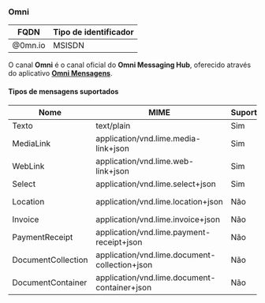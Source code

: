### Omni
| FQDN                     | Tipo de identificador       | 
|--------------------------|-----------------------------|
| @0mn.io                  | MSISDN                      |

O canal **Omni** é o canal oficial do **Omni Messaging Hub**, oferecido através do aplicativo [**Omni Mensagens**](https://play.google.com/store/apps/details?id=net.take.omni&hl=pt_BR).

#### Tipos de mensagens suportados

| Nome               | MIME                                          | Suporte | Observação                              |
|--------------------|-----------------------------------------------|---------|-----------------------------------------|
| Texto              | text/plain                                    | Sim     |                                         |
| MediaLink          | application/vnd.lime.media-link+json          | Sim     |                                         |
| WebLink            | application/vnd.lime.web-link+json            | Sim     |                                         |
| Select             | application/vnd.lime.select+json              | Sim     |                                         |
| Location           | application/vnd.lime.location+json            | Não     | Suporte em breve                        |
| Invoice            | application/vnd.lime.invoice+json             | Não     |                                         |
| PaymentReceipt     | application/vnd.lime.payment-receipt+json     | Não     | Suporte em breve                        |
| DocumentCollection | application/vnd.lime.document-collection+json | Não     | Suporte em breve                        |
| DocumentContainer  | application/vnd.lime.document-container+json  | Não     | Suporte em breve                        |
